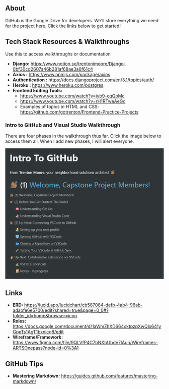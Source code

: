 ## About

GitHub is the Google Drive for developers. We'll store everything we need for the project here. Click the links below to get started!

## Tech Stack Resources & Walkthroughs

Use this to access walkthroughs or documentation

- **Django:** https://www.notion.so/trentonimoore/Django-0bf30cd2607a46b281af68ae3a6f61c4
- **Axios :** https://www.npmjs.com/package/axios
- **Authentication :** https://docs.djangoproject.com/en/3.1/topics/auth/
- **Heroku :** https://www.heroku.com/postgres
- **Frontend Editing Tools:** 
    - https://www.youtube.com/watch?v=iyb9-eqQoMc
    - https://www.youtube.com/watch?v=rH1RTwaAeGc
    - Examples of topics in HTML and CSS: https://github.com/gotrenton/Frontend-Practice-Projects

### Intro to GitHub and Visual Studio Walkthrough

There are four phases in the walkthrough thus far. Click the image below to access them all. When I add new phases, I will alert everyone.

[![Walkthrough](group_assets/GitHub_Intro.png "GitHub Walkthrough")](https://www.notion.so/trentonimoore/Intro-To-GitHub-e972a223ac684ed2933d821c9dbc0f0f)

## Links

- **ERD:** https://lucid.app/lucidchart/cb587084-defb-4ab4-96ab-adabfe6e5700/edit?shared=true&page=0_0#?folder_id=home&browser=icon
- **Roles:** https://docs.google.com/document/d/1aWmZIIXD664cktpzpXwQIx641yGpeTs1AgT1bxnicq8/edit
- **Wireframe/Framework:** https://www.figma.com/file/9QLVfP4C7bNXbUbde7IAun/Wireframes-ARTSOnepass?node-id=0%3A1

## GitHub Tips

- **Mastering Markdown:** https://guides.github.com/features/mastering-markdown/
